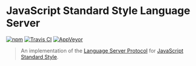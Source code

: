 # JavaScript Standard Style Language Server

[![npm](https://img.shields.io/npm/v/standard-language-server.svg)](https://www.npmjs.com/package/standard-language-server) [![Travis CI](https://img.shields.io/travis/sonicdoe/standard-language-server.svg)](https://travis-ci.org/sonicdoe/standard-language-server) [![AppVeyor](https://img.shields.io/appveyor/ci/sonicdoe/standard-language-server.svg)](https://ci.appveyor.com/project/sonicdoe/standard-language-server)

> An implementation of the [Language Server Protocol](https://github.com/Microsoft/language-server-protocol) for [JavaScript Standard Style](https://standardjs.com).
